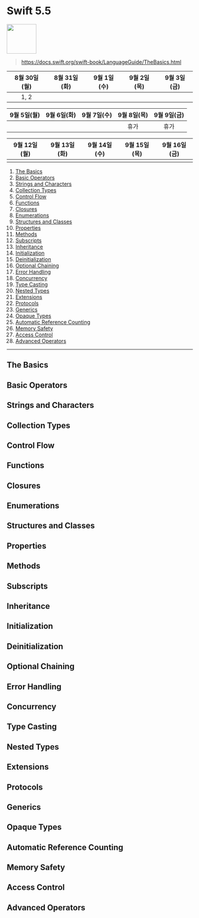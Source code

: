 # Swift 5.5 
<img src="https://user-images.githubusercontent.com/26273678/131319812-49bf0af6-039b-45d1-9864-06afea73d7ff.png" height=80 />

> https://docs.swift.org/swift-book/LanguageGuide/TheBasics.html



|8월 30일(월)|8월 31일(화)|9월 1일(수)|9월 2일(목)|9월 3일(금)|
|:-:|:-:|:-:|:-:|:-:|
|1, 2| | |||

|9월 5일(월)|9월 6일(화)|9월 7일(수)|9월 8일(목)|9월 9일(금)|
|:-:|:-:|:-:|:-:|:-:|
| | | | 휴가 | 휴가 |

|9월 12일(월)|9월 13일(화)|9월 14일(수)|9월 15일(목)|9월 16일(금)|
|:-:|:-:|:-:|:-:|:-:|
| | | | | |

1. [The Basics](#the-basics)
2. [Basic Operators](#basic-operators)
3. [Strings and Characters](#strings-and-characters)
4. [Collection Types](#collection-types)
5. [Control Flow](#control-flow)
6. [Functions](#functions)
7. [Closures](#closures)
8. [Enumerations](#enumerations)
9. [Structures and Classes](#structures-and-classes)
10. [Properties](#properties)
11. [Methods](#methods)
12. [Subscripts](#subscripts)
13. [Inheritance](#inheritance)
14. [Initialization](#initialization)
15. [Deinitialization](#deinitialization)
16. [Optional Chaining](#optional-chaining)
17. [Error Handling](#error-handling)
18. [Concurrency](#concurrency)
19. [Type Casting](#type-casting)
20. [Nested Types](#nested-types)
21. [Extensions](#extensions)
22. [Protocols](#protocols)
23. [Generics](#generics)
24. [Opaque Types](#opaque-types)
25. [Automatic Reference Counting](#automatic-reference-counting)
26. [Memory Safety](#memory-safety)
27. [Access Control](#access-control)
28. [Advanced Operators](#advanced-operators)

---

## The Basics   





## Basic Operators

## Strings and Characters

## Collection Types

## Control Flow

## Functions

## Closures

## Enumerations

## Structures and Classes

## Properties

## Methods

## Subscripts

## Inheritance

## Initialization

## Deinitialization

## Optional Chaining

## Error Handling

## Concurrency

## Type Casting

## Nested Types

## Extensions

## Protocols

## Generics

## Opaque Types

## Automatic Reference Counting

## Memory Safety

## Access Control

## Advanced Operators

